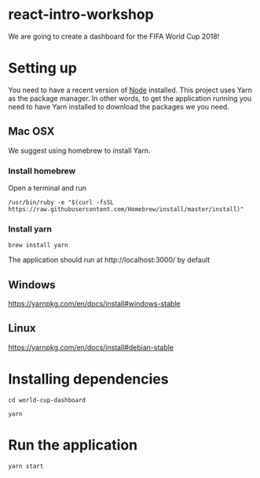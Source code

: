 # react-intro-workshop

We are going to create a dashboard for the FIFA World Cup 2018!

# Setting up
You need to have a recent version of [Node](https://nodejs.org/en/download/) installed.
This project uses Yarn as the package manager. In other words, to get the application running you need to have Yarn installed to download the packages we you need.

## Mac OSX
We suggest using homebrew to install Yarn.

### Install homebrew
Open a terminal and run

```/usr/bin/ruby -e "$(curl -fsSL https://raw.githubusercontent.com/Homebrew/install/master/install)"```

### Install yarn

```brew install yarn```

The application should run at http://localhost:3000/ by default

## Windows
https://yarnpkg.com/en/docs/install#windows-stable

## Linux
https://yarnpkg.com/en/docs/install#debian-stable


# Installing dependencies
```cd world-cup-dashboard```

```yarn```

# Run the application

```yarn start```
